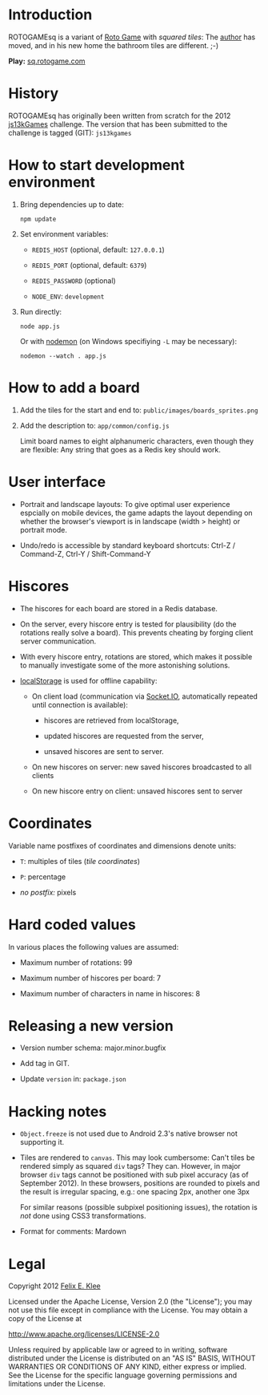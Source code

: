 Introduction
============

ROTOGAMEsq is a variant of [Roto Game][1] with *squared tiles*: The [author][4]
has moved, and in his new home the bathroom tiles are different. ;-)

**Play:** [sq.rotogame.com][2]


History
=======

ROTOGAMEsq has originally been written from scratch for the 2012
[js13kGames][3] challenge. The version that has been submitted to the challenge
is tagged (GIT): `js13kgames`


How to start development environment
====================================

 1. Bring dependencies up to date:
 
        npm update

 2. Set environment variables:
 
      + `REDIS_HOST` (optional, default: `127.0.0.1`)

      + `REDIS_PORT` (optional, default: `6379`)

      + `REDIS_PASSWORD` (optional)

      + `NODE_ENV`: `development`

 3. Run directly:
 
        node app.js

    Or with [nodemon][5] (on Windows specifiying `-L` may be necessary):

        nodemon --watch . app.js


How to add a board
==================

 1. Add the tiles for the start and end to: `public/images/boards_sprites.png`

 2. Add the description to: `app/common/config.js`

    Limit board names to eight alphanumeric characters, even though they are
    flexible: Any string that goes as a Redis key should work.


User interface
==============

  * Portrait and landscape layouts: To give optimal user experience espcially
    on mobile devices, the game adapts the layout depending on whether the
    browser's viewport is in landscape (width > height) or portrait mode.

  * Undo/redo is accessible by standard keyboard shortcuts: Ctrl-Z / Command-Z,
    Ctrl-Y / Shift-Command-Y


Hiscores
========

  * The hiscores for each board are stored in a Redis database.
  
  * On the server, every hiscore entry is tested for plausibility (do the
    rotations really solve a board). This prevents cheating by forging client
    server communication.

  * With every hiscore entry, rotations are stored, which makes it possible to
    manually investigate some of the more astonishing solutions.

  * [localStorage][6] is used for offline capability:

      + On client load (communication via [Socket.IO][7], automatically repeated
        until connection is available):

          - hiscores are retrieved from localStorage,

          - updated hiscores are requested from the server,

          - unsaved hiscores are sent to server.

      + On new hiscores on server: new saved hiscores broadcasted to all
        clients

      + On new hiscore entry on client: unsaved hiscores sent to server



Coordinates
===========

Variable name postfixes of coordinates and dimensions denote units:
  
  * `T`: multiples of tiles (*tile coordinates*)
     
  * `P`: percentage

  * *no postfix:* pixels


Hard coded values
=================

In various places the following values are assumed:

  * Maximum number of rotations: 99

  * Maximum number of hiscores per board: 7
      
  * Maximum number of characters in name in hiscores: 8


Releasing a new version
=======================

  * Version number schema: major.minor.bugfix

  * Add tag in GIT.

  * Update `version` in: `package.json`


Hacking notes
=============

  * `Object.freeze` is not used due to Android 2.3's native browser not
    supporting it.
  
  * Tiles are rendered to `canvas`. This may look cumbersome: Can't tiles be
    rendered simply as squared `div` tags? They can. However, in major browser
    `div` tags cannot be positioned with sub pixel accuracy (as of September
    2012). In these browsers, positions are rounded to pixels and the result is
    irregular spacing, e.g.: one spacing 2px, another one 3px
    
    For similar reasons (possible subpixel positioning issues), the rotation is
    *not* done using CSS3 transformations.
  
  * Format for comments: Mardown


Legal
=====

Copyright 2012 [Felix E. Klee][4]

Licensed under the Apache License, Version 2.0 (the "License"); you may not use
this file except in compliance with the License. You may obtain a copy of the
License at

<http://www.apache.org/licenses/LICENSE-2.0>

Unless required by applicable law or agreed to in writing, software distributed
under the License is distributed on an "AS IS" BASIS, WITHOUT WARRANTIES OR
CONDITIONS OF ANY KIND, either express or implied. See the License for the
specific language governing permissions and limitations under the License.


[1]: http://code.google.com/p/rotogame
[2]: http://sq.rotogame.com
[3]: http://js13kgames.com
[4]: mailto:felix.klee@inka.de
[5]: https://github.com/remy/nodemon
[6]: http://www.w3.org/TR/webstorage/#the-localstorage-attribute
[7]: http://socket.io/
[8]: http://www.whatwg.org/specs/web-apps/current-work/multipage/offline.html#appcache

